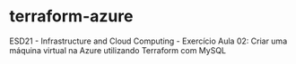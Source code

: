 # terraform-azure
ESD21 - Infrastructure and Cloud Computing - Exercício Aula 02: Criar uma máquina virtual na Azure utilizando Terraform com MySQL 
